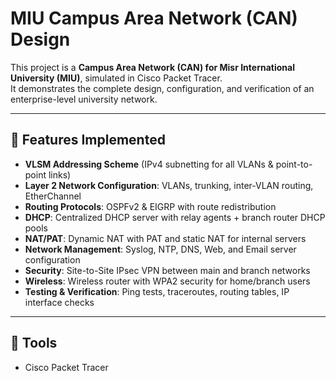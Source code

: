 # MIU Campus Area Network (CAN) Design

This project is a **Campus Area Network (CAN) for Misr International University (MIU)**, simulated in Cisco Packet Tracer.  
It demonstrates the complete design, configuration, and verification of an enterprise-level university network.

---

## 🔹 Features Implemented

- **VLSM Addressing Scheme** (IPv4 subnetting for all VLANs & point-to-point links)  
- **Layer 2 Network Configuration**: VLANs, trunking, inter-VLAN routing, EtherChannel  
- **Routing Protocols**: OSPFv2 & EIGRP with route redistribution  
- **DHCP**: Centralized DHCP server with relay agents + branch router DHCP pools  
- **NAT/PAT**: Dynamic NAT with PAT and static NAT for internal servers  
- **Network Management**: Syslog, NTP, DNS, Web, and Email server configuration  
- **Security**: Site-to-Site IPsec VPN between main and branch networks  
- **Wireless**: Wireless router with WPA2 security for home/branch users  
- **Testing & Verification**: Ping tests, traceroutes, routing tables, IP interface checks  

---

## 🔹 Tools

- Cisco Packet Tracer
